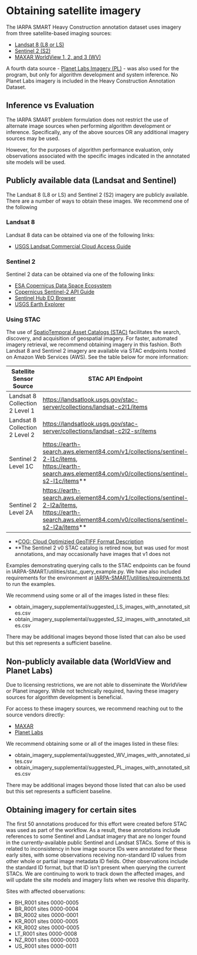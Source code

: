 # Obtaining satellite imagery 

The IARPA SMART Heavy Construction annotation dataset uses imagery from three satellite-based imaging sources:
- [Landsat 8 (L8 or LS)](https://www.usgs.gov/landsat-missions/landsat-8)
- [Sentinel 2 (S2)](https://dataspace.copernicus.eu/explore-data/data-collections/sentinel-data/sentinel-2)
- [MAXAR WorldView 1, 2, and 3 (WV)](https://www.maxar.com/maxar-intelligence/constellation)

A fourth data source - [Planet Labs Imagery (PL)](https://www.planet.com/) - was also used for the program, but only for algorithm development and system inference. No Planet Labs imagery is included in the Heavy Construction Annotation Dataset.

## Inference vs Evaluation
The IARPA SMART problem formulation does not restrict the use of alternate image sources when performing algorithm development or inference. Specifically, any of the above sources OR any additional imagery sources may be used.  

However, for the purposes of algorithm performance evaluation, only observations associated with the specific images indicated in the annotated site models will be used. 

## Publicly available data (Landsat and Sentinel)
The Landsat 8 (L8 or LS) and Sentinel 2 (S2) imagery are publicly available. There are a number of ways to obtain these images. We recommend one of the following

### Landsat 8
Landsat 8 data can be obtained via one of the following links: 

- [USGS Landsat Commercial Cloud Access Guide](https://www.usgs.gov/landsat-missions/landsat-commercial-cloud-data-access)

### Sentinel 2
Sentinel 2 data can be obtained via one of the following links: 

- [ESA Copernicus Data Space Ecosystem](https://dataspace.copernicus.eu/)
- [Copernicus Sentinel-2 API Guide](https://dataspace.copernicus.eu/news/2023-9-28-accessing-sentinel-mission-data-new-copernicus-data-space-ecosystem-apis)
- [Sentinel Hub EO Browser](https://apps.sentinel-hub.com/eo-browser/)
- [USGS Earth Explorer](https://earthexplorer.usgs.gov/)

### Using STAC
The use of [SpatioTemporal Asset Catalogs (STAC)](https://stacspec.org/en) facilitates the search, discovery, and acquisition of geospatial imagery. For faster, automated imagery retrieval, we recommend obtaining imagery in this fashion. Both Landsat 8 and Sentinel 2 imagery are available via STAC endpoints hosted on Amazon Web Services (AWS). See the table below for more information: 

| Satellite Sensor<br>Source   | STAC API Endpoint | Format | AWS Location | 
|----|----|----|----|
| Landsat 8<br>Collection 2 Level 1 | https://landsatlook.usgs.gov/stac-server/collections/landsat-c2l1/items | <div align="center">COG*</div> | <div align="center">us-west-2</div> |
| Landsat 8<br>Collection 2 Level 2 | https://landsatlook.usgs.gov/stac-server/collections/landsat-c2l2-sr/items | <div align="center">COG*</div> | <div align="center">us-west-2</div> |
| Sentinel 2<br>Level 1C | https://earth-search.aws.element84.com/v1/collections/sentinel-2-l1c/items, <br> https://earth-search.aws.element84.com/v0/collections/sentinel-s2-l1c/items** | <div align="center">JPEG 2000</div> | <div align="center">eu-central-1</div> |
| Sentinel 2<br>Level 2A | https://earth-search.aws.element84.com/v1/collections/sentinel-2-l2a/items, <br> https://earth-search.aws.element84.com/v0/collections/sentinel-s2-l2a/items** | <div align="center">JPEG 2000</div> | <div align="center">eu-central-1</div> |

- *[COG: Cloud Optimizied GeoTIFF Format Description](https://www.usgs.gov/media/files/landsat-cloud-optimized-geotiff-data-format-control-book)
- **The Sentinel 2 v0 STAC catalog is retired now, but was used for most annotations, and may occasionally have images that v1 does not

Examples demonstrating querying calls to the STAC endpoints can be found in IARPA-SMART/utilities/stac_query_example.py. We have also included requirements for the environment at [IARPA-SMART/utilities/requirements.txt](https://github.com/pubgeo/IARPA-SMART/blob/main/utilities/requirements.txt) to run the examples. 

We recommend using some or all of the images listed in these files:
- obtain_imagery_supplemental/suggested_LS_images_with_annotated_sites.csv
- obtain_imagery_supplemental/suggested_S2_images_with_annotated_sites.csv

There may be additional images beyond those listed that can also be used but this set represents a sufficient baseline. 

## Non-publicly available data (WorldView and Planet Labs)
Due to licensing restrictions, we are not able to disseminate the WorldView or Planet imagery. While not technically required, having these imagery sources for algorithm development is beneficial.  

For access to these imagery sources, we recommend reaching out to the source vendors directly:
- [MAXAR](deftechsupport@maxar.com)
- [Planet Labs](https://www.planet.com/contact-sales/)

We recommend obtaining some or all of the images listed in these files: 
- obtain_imagery_supplemental/suggested_WV_images_with_annotated_sites.csv
- obtain_imagery_supplemental/suggested_PL_images_with_annotated_sites.csv

There may be additional images beyond those listed that can also be used but this set represents a sufficient baseline. 

## Obtaining imagery for certain sites
The first 50 annotations produced for this effort were created before STAC was used as part of the workflow. As a result, these annotations include references to some Sentinel and Landsat imagery that are no longer found in the currently-available public Sentinel and Landsat STACs. Some of this is related to inconsistency in how image source IDs were annotated for these early sites, with some observations receiving non-standard ID values from other whole or partial image metadata ID fields. Other observations include the standard ID format, but that ID isn’t present when querying the current STACs. We are continuing to work to track down the affected images, and will update the site models and imagery lists when we resolve this disparity.

Sites with affected observations:
-	BH_R001 sites 0000-0005
-	BR_R001 sites 0000-0004
-	BR_R002 sites 0000-0001
-	KR_R001 sites 0000-0005
-	KR_R002 sites 0000-0005
-	LT_R001 sites 0000-0008
-	NZ_R001 sites 0000-0003
-	US_R001 sites 0000-0011

